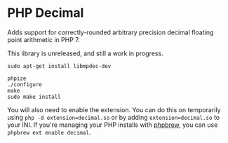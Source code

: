 PHP Decimal
===

Adds support for correctly-rounded arbitrary precision decimal floating point arithmetic in PHP 7.

This library is unreleased, and still a work in progress.

```
sudo apt-get install libmpdec-dev

phpize
./configure
make
sudo make install
```

You will also need to enable the extension. You can do this on temporarily using
`php -d extension=decimal.so` or by adding `extension=decimal.so` to your INI. If
you're managing your PHP installs with [phpbrew](), you can use `phpbrew ext enable decimal`.



